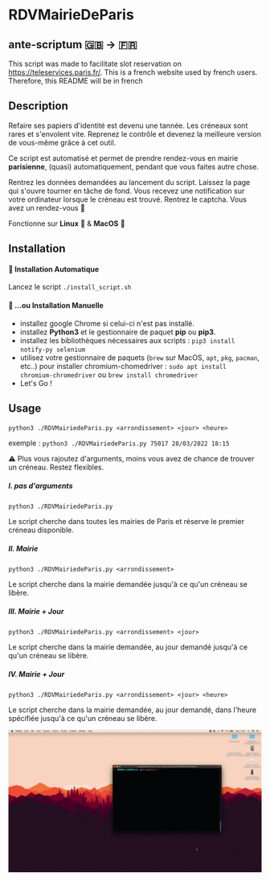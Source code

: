 
# RDVMairieDeParis 

## ante-scriptum 🇬🇧 -> 🇫🇷
This script was made to facilitate slot reservation on https://teleservices.paris.fr/. This is a french website used by french users. Therefore, this README will be in french

## Description

Refaire ses papiers d'identité est devenu une tannée. Les créneaux sont rares et s'envolent vite. 
Reprenez le contrôle et devenez la meilleure version de vous-même grâce à cet outil.

Ce script est automatisé et permet de prendre rendez-vous en mairie **parisienne**, (quasi) automatiquement, pendant que vous faites autre chose. 

Rentrez les données demandées au lancement du script. Laissez la page qui s'ouvre tourner en tâche de fond. Vous recevez une notification sur votre ordinateur lorsque le créneau est trouvé. Rentrez le captcha. 
Vous avez un rendez-vous 🤝

Fonctionne sur **Linux** 🐧 & **MacOS** 🍏

## Installation

#### 🚀 Installation Automatique
Lancez le script `./install_script.sh`

#### 💪 ...ou Installation Manuelle
 * installez google Chrome si celui-ci n'est pas installé.
 * installez **Python3** et le gestionnaire de paquet **pip** ou **pip3**.
 * installez les bibliothèques nécessaires aux scripts : `pip3 install notify-py selenium`
* utilisez votre gestionnaire de paquets (`brew` sur MacOS, `apt`, `pkg`, `pacman`, etc..) pour installer chromium-chomedriver : `sudo apt install chromium-chromedriver` ou `brew install chromedriver`
* Let's Go !

## Usage

`python3 ./RDVMairiedeParis.py <arrondissement> <jour> <heure>`

exemple : 
`python3 ./RDVMairiedeParis.py 75017 28/03/2022 18:15`

⚠️  Plus vous rajoutez d'arguments, moins vous avez de chance de trouver un créneau. Restez flexibles.

##### I. pas d'arguments

`python3 ./RDVMairiedeParis.py`

Le script cherche dans toutes les mairies de Paris et réserve le premier créneau disponible.

##### II. Mairie

`python3 ./RDVMairiedeParis.py <arrondissement>`

Le script cherche dans la mairie demandée jusqu'à ce qu'un créneau se libère.

##### III. Mairie + Jour

`python3 ./RDVMairiedeParis.py <arrondissement> <jour>`

Le script cherche dans la mairie demandée, au jour demandé jusqu'à ce qu'un créneau se libère.


##### IV. Mairie + Jour

`python3 ./RDVMairiedeParis.py <arrondissement> <jour> <heure>`

Le script cherche dans la mairie demandée, au jour demandé, dans l'heure spécifiée jusqu'à ce qu'un créneau se libère.

![](./medias/Mairie.gif)
